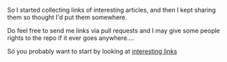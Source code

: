 So I started collecting links of interesting articles, and then I kept sharing them so thought I'd put them somewhere.

Do feel free to send me links via pull requests and I may give some people rights to the repo if it ever goes anywhere....

So you probably want to start by looking at [interesting links](interesting_links.md)
